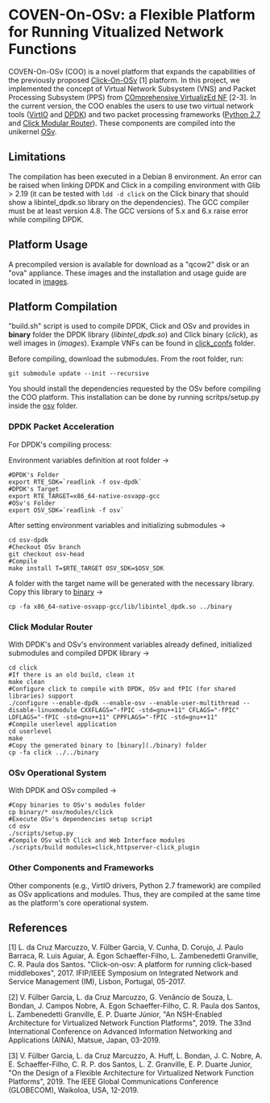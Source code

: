 # COVEN-On-OSv: a Flexible Platform for Running Vitualized Network Functions

COVEN-On-OSv (COO) is a novel platform that expands the capabilities of the previously proposed [Click-On-OSv](https://github.com/lmarcuzzo/click-on-osv) [1] platform. In this project, we implemented the concept of Virtual Network Subsystem (VNS) and Packet Processing Subsystem (PPS) from [COmprehensive VirtualizEd NF](https://github.com/ViniGarcia/COVEN) [2-3]. In the current version, the COO enables the users to use two virtual network tools ([VirtIO](https://www.linux-kvm.org/page/Virtio) and [DPDK](https://www.dpdk.org/)) and two packet processing frameworks ([Python 2.7](https://www.python.org/download/releases/2.7) and [Click Modular Router](https://github.com/kohler/click)). These components are compiled into the unikernel [OSv](https://github.com/cloudius-systems/osv).

## Limitations
The compilation has been executed in a Debian 8 environment. An error can be raised when linking DPDK and Click in a compiling environment with Glib > 2.19 (it can be tested with ```ldd -d click``` on the Click binary that should show a libintel_dpdk.so library on the dependencies). The GCC compiler must be at least version 4.8. The GCC versions of 5.x and 6.x raise error while compiling DPDK.

## Platform Usage

A precompiled version is available for download as a "qcow2" disk or an "ova" appliance. These images and the installation and usage guide are located in [images](./images).

## Platform Compilation

"build.sh" script is used to compile DPDK, Click and OSv and provides in **binary** folder the DPDK library (*libintel_dpdk.so*) and Click binary (*click*), as well images in (*images*). Example VNFs can be found in [click_confs](click_confs) folder.

Before compiling, download the submodules. From the root folder, run:

```
git submodule update --init --recursive
```

You should install the dependencies requested by the OSv before compiling the COO platform. This installation can be done by running scritps/setup.py inside the [osv](./osv) folder.

### DPDK Packet Acceleration

For DPDK's compiling process:

Environment variables definition at root folder ->
```
#DPDK's Folder
export RTE_SDK=`readlink -f osv-dpdk`
#DPDK's Target
export RTE_TARGET=x86_64-native-osvapp-gcc
#OSv's Folder
export OSV_SDK=`readlink -f osv`
```

After setting environment variables and initializing submodules ->
```
cd osv-dpdk
#Checkout OSv branch
git checkout osv-head
#Compile
make install T=$RTE_TARGET OSV_SDK=$OSV_SDK
```

A folder with the target name will be generated with the necessary library. Copy this library to [binary](./binary) ->
```
cp -fa x86_64-native-osvapp-gcc/lib/libintel_dpdk.so ../binary
```

### Click Modular Router

With DPDK's and OSv's environment variables already defined, initialized submodules and compiled DPDK library ->
```
cd click
#If there is an old build, clean it
make clean
#Configure click to compile with DPDK, OSv and fPIC (for shared libraries) support
./configure --enable-dpdk --enable-osv --enable-user-multithread --disable-linuxmodule CXXFLAGS="-fPIC -std=gnu++11" CFLAGS="-fPIC" LDFLAGS="-fPIC -std=gnu++11" CPPFLAGS="-fPIC -std=gnu++11"
#Compile userlevel application
cd userlevel
make
#Copy the generated binary to [binary](./binary) folder
cp -fa click ../../binary
```

### OSv Operational System

With DPDK and OSv compiled ->
```
#Copy binaries to OSv's modules folder
cp binary/* osv/modules/click
#Execute OSv's dependencies setup script
cd osv
./scripts/setup.py
#Compile OSv with Click and Web Interface modules
./scripts/build modules=click,httpserver-click_plugin
```

### Other Components and Frameworks

Other components (e.g., VirtIO drivers, Python 2.7 framework) are compiled as OSv applications and modules. Thus, they are compiled at the same time as the platform's core operational system.

## References

[1] L. da Cruz Marcuzzo, V. Fülber Garcia, V. Cunha, D. Corujo, J. Paulo Barraca, R. Luis Aguiar, A. Egon Schaeffer-Filho, L. Zambenedetti Granville, C. R. Paula dos Santos. "Click-on-osv: A platform for running click-based middleboxes", 2017. IFIP/IEEE Symposium on Integrated Network and Service Management (IM), Lisbon, Portugal, 05-2017.

[2] V. Fülber Garcia, L. da Cruz Marcuzzo, G. Venâncio de Souza, L. Bondan, J. Campos Nobre, A. Egon Schaeffer-Filho, C. R. Paula dos Santos, L. Zambenedetti Granville, E. P. Duarte Júnior, "An NSH-Enabled Architecture for Virtualized Network Function Platforms", 2019. The 33nd International Conference on Advanced Information Networking and Applications (AINA), Matsue, Japan, 03-2019.

[3] V. Fülber Garcia, L. da Cruz Marcuzzo, A. Huff, L. Bondan, J. C. Nobre, A. E. Schaeffer-Filho, C. R. P. dos Santos, L. Z. Granville, E. P. Duarte Junior, "On the Design of a Flexible Architecture for Virtualized Network Function Platforms", 2019. The IEEE Global Communications Conference (GLOBECOM), Waikoloa, USA, 12-2019.